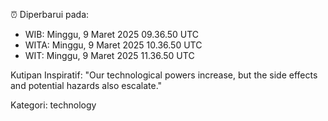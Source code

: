⏰ Diperbarui pada:
- WIB: Minggu, 9 Maret 2025 09.36.50 UTC
- WITA: Minggu, 9 Maret 2025 10.36.50 UTC
- WIT: Minggu, 9 Maret 2025 11.36.50 UTC

Kutipan Inspiratif:
"Our technological powers increase, but the side effects and potential hazards also escalate."


Kategori: technology

